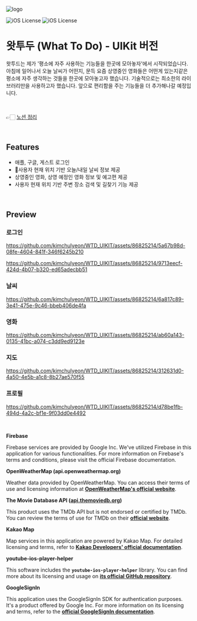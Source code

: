 
![logo](https://github.com/kimchulyeon/RxSwift_MVVM/assets/86825214/3f72052b-7502-4172-b97e-7bc755b17514)




![iOS License](https://img.shields.io/badge/platform-IPhone-orange?style=for-the-badge&logo=swift) 
![iOS License](https://img.shields.io/badge/version-15.4-blue?style=for-the-badge&logo=ios)


# 왓투두 (What To Do) - UIKit 버전

왓투드는 제가 '평소에 자주 사용하는 기능들을 한곳에 모아놓자'에서 시작되었습니다. 아침에 일어나서 오늘 날씨가 어떤지, 문득 요즘 상영중인 영화들은 어떤게 있는지같은 평소에 자주 생각하는 것들을 한곳에 모아놓고자 했습니다.
기술적으로는 최소한의 라이브러리만을 사용하고자 했습니다. 앞으로 편리함을 주는 기능들을 더 추가해나갈 예정입니다.

<br />

👉🏻 [노션 정리](https://carbonated-stoplight-4f5.notion.site/792d244d1f964b6eab1468f48ebb086c?v=e0ac0dcf10cb4ef49cafd65ccd94434b&pvs=4)

<br />

## Features

- 애플, 구글, 게스트 로그인
- 사용자 현재 위치 기반 오늘/내일 날씨 정보 제공
- 상영중인 영화, 상영 예정인 영화 정보 및 예고편 제공
- 사용자 현재 위치 기반 주변 장소 검색 및 길찾기 기능 제공

<br />

## Preview

### 로그인

https://github.com/kimchulyeon/WTD_UIKIT/assets/86825214/5a67b98d-08fe-4604-841f-346f6245b210

https://github.com/kimchulyeon/WTD_UIKIT/assets/86825214/9713eecf-424d-4b07-b320-ed65adecbb51

### 날씨

https://github.com/kimchulyeon/WTD_UIKIT/assets/86825214/6a817c89-3e41-475e-9c46-bbeb406de4fa

### 영화

https://github.com/kimchulyeon/WTD_UIKIT/assets/86825214/ab60a143-0135-41bc-a074-c3dd9ed9123e

### 지도

https://github.com/kimchulyeon/WTD_UIKIT/assets/86825214/312631d0-4a50-4e5b-a1c8-8b27ae570f55

### 프로필

https://github.com/kimchulyeon/WTD_UIKIT/assets/86825214/d78be1fb-494d-4a2c-bf1e-9f03dd0e4492

<br />

**Firebase**

Firebase services are provided by Google Inc. We've utilized Firebase in this application for various functionalities. For more information on Firebase's terms and conditions, please visit the official Firebase documentation.

**OpenWeatherMap (api.openweathermap.org)**

Weather data provided by OpenWeatherMap. You can access their terms of use and licensing information at **[OpenWeatherMap's official website](https://openweathermap.org/)**.

**The Movie Database API ([api.themoviedb.org](https://api.themoviedb.org/))**

This product uses the TMDb API but is not endorsed or certified by TMDb. You can review the terms of use for TMDb on their **[official website](https://www.themoviedb.org/documentation/api/terms-of-use)**.

**Kakao Map**

Map services in this application are powered by Kakao Map. For detailed licensing and terms, refer to **[Kakao Developers' official documentation](https://developers.kakao.com/)**.

**youtube-ios-player-helper**

This software includes the **`youtube-ios-player-helper`** library. You can find more about its licensing and usage on **[its official GitHub repository](https://github.com/youtube/youtube-ios-player-helper)**.

**GoogleSignIn**

This application uses the GoogleSignIn SDK for authentication purposes. It's a product offered by Google Inc. For more information on its licensing and terms, refer to the **[official GoogleSignIn documentation](https://developers.google.com/identity)**.
